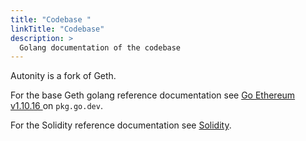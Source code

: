 ```yaml
---
title: "Codebase "
linkTitle: "Codebase"
description: >
  Golang documentation of the codebase 
---
```


Autonity is a fork of Geth.

For the base Geth golang reference documentation see [Go Ethereum v1.10.16 <i class='fas fa-external-link-alt'></i>](https://pkg.go.dev/github.com/ethereum/go-ethereum@v1.10.16) on `pkg.go.dev`.

For the Solidity reference documentation see [Solidity<i class='fas fa-external-link-alt'></i>](https://docs.soliditylang.org/en/latest/).
